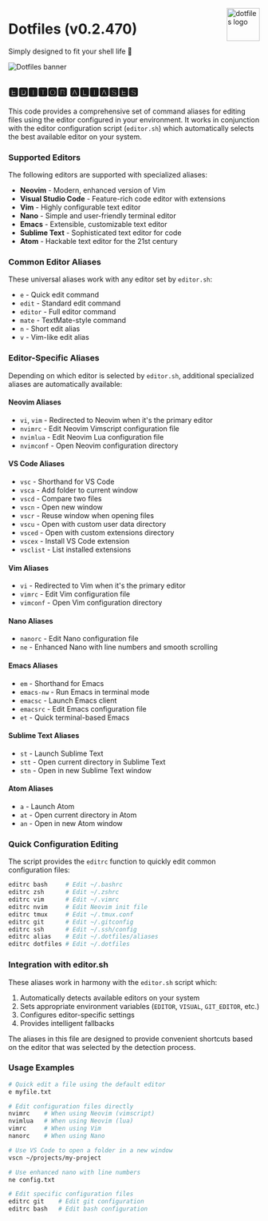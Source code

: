 <!-- markdownlint-disable MD033 MD041 MD043 -->

<img
  src="https://kura.pro/dotfiles/v2/images/logos/dotfiles.svg"
  alt="dotfiles logo"
  width="66"
  align="right"
/>

<!-- markdownlint-enable MD033 MD041 -->

# Dotfiles (v0.2.470)

Simply designed to fit your shell life 🐚

![Dotfiles banner][banner]

## 🅴🅳🅸🆃🅾🆁 🅰🅻🅸🅰🆂🅴🆂

This code provides a comprehensive set of command aliases for editing files using the editor configured in your environment. It works in conjunction with the editor configuration script (`editor.sh`) which automatically selects the best available editor on your system.

### Supported Editors

The following editors are supported with specialized aliases:

- **Neovim** - Modern, enhanced version of Vim
- **Visual Studio Code** - Feature-rich code editor with extensions
- **Vim** - Highly configurable text editor
- **Nano** - Simple and user-friendly terminal editor
- **Emacs** - Extensible, customizable text editor
- **Sublime Text** - Sophisticated text editor for code
- **Atom** - Hackable text editor for the 21st century

### Common Editor Aliases

These universal aliases work with any editor set by `editor.sh`:

- `e` - Quick edit command
- `edit` - Standard edit command
- `editor` - Full editor command
- `mate` - TextMate-style command
- `n` - Short edit alias
- `v` - Vim-like edit alias

### Editor-Specific Aliases

Depending on which editor is selected by `editor.sh`, additional specialized aliases are automatically available:

#### Neovim Aliases

- `vi`, `vim` - Redirected to Neovim when it's the primary editor
- `nvimrc` - Edit Neovim Vimscript configuration file
- `nvimlua` - Edit Neovim Lua configuration file
- `nvimconf` - Open Neovim configuration directory

#### VS Code Aliases

- `vsc` - Shorthand for VS Code
- `vsca` - Add folder to current window
- `vscd` - Compare two files
- `vscn` - Open new window
- `vscr` - Reuse window when opening files
- `vscu` - Open with custom user data directory
- `vsced` - Open with custom extensions directory
- `vscex` - Install VS Code extension
- `vsclist` - List installed extensions

#### Vim Aliases

- `vi` - Redirected to Vim when it's the primary editor
- `vimrc` - Edit Vim configuration file
- `vimconf` - Open Vim configuration directory

#### Nano Aliases

- `nanorc` - Edit Nano configuration file
- `ne` - Enhanced Nano with line numbers and smooth scrolling

#### Emacs Aliases

- `em` - Shorthand for Emacs
- `emacs-nw` - Run Emacs in terminal mode
- `emacsc` - Launch Emacs client
- `emacsrc` - Edit Emacs configuration file
- `et` - Quick terminal-based Emacs

#### Sublime Text Aliases

- `st` - Launch Sublime Text
- `stt` - Open current directory in Sublime Text
- `stn` - Open in new Sublime Text window

#### Atom Aliases

- `a` - Launch Atom
- `at` - Open current directory in Atom
- `an` - Open in new Atom window

### Quick Configuration Editing

The script provides the `editrc` function to quickly edit common configuration files:

```bash
editrc bash     # Edit ~/.bashrc
editrc zsh      # Edit ~/.zshrc
editrc vim      # Edit ~/.vimrc
editrc nvim     # Edit Neovim init file
editrc tmux     # Edit ~/.tmux.conf
editrc git      # Edit ~/.gitconfig
editrc ssh      # Edit ~/.ssh/config
editrc alias    # Edit ~/.dotfiles/aliases
editrc dotfiles # Edit ~/.dotfiles
```

### Integration with editor.sh

These aliases work in harmony with the `editor.sh` script which:

1. Automatically detects available editors on your system
2. Sets appropriate environment variables (`EDITOR`, `VISUAL`, `GIT_EDITOR`, etc.)
3. Configures editor-specific settings
4. Provides intelligent fallbacks

The aliases in this file are designed to provide convenient shortcuts based on the editor that was selected by the detection process.

### Usage Examples

```bash
# Quick edit a file using the default editor
e myfile.txt

# Edit configuration files directly
nvimrc    # When using Neovim (vimscript)
nvimlua   # When using Neovim (lua)
vimrc     # When using Vim
nanorc    # When using Nano

# Use VS Code to open a folder in a new window
vscn ~/projects/my-project

# Use enhanced nano with line numbers
ne config.txt

# Edit specific configuration files
editrc git    # Edit git configuration
editrc bash   # Edit bash configuration
```

[banner]: https://kura.pro/dotfiles/v2/images/titles/title-dotfiles.svg
